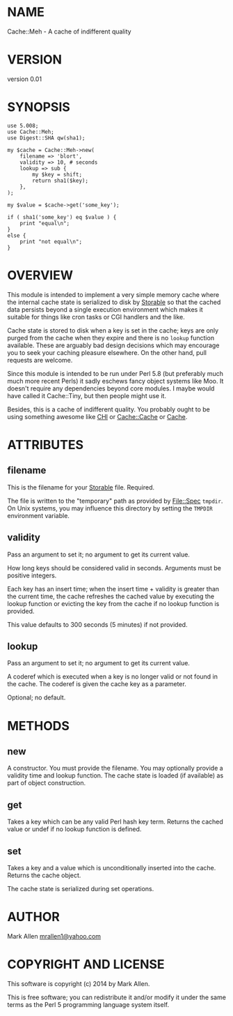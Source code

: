 # NAME

Cache::Meh - A cache of indifferent quality

# VERSION

version 0.01

# SYNOPSIS

    use 5.008;
    use Cache::Meh;
    use Digest::SHA qw(sha1);

    my $cache = Cache::Meh->new(
        filename => 'blort',
        validity => 10, # seconds
        lookup => sub { 
            my $key = shift;
            return sha1($key);
        },
    );

    my $value = $cache->get('some_key');

    if ( sha1('some_key') eq $value ) {
        print "equal\n";
    }
    else {
        print "not equal\n";
    }

# OVERVIEW

This module is intended to implement a very simple memory cache where the internal
cache state is serialized to disk by [Storable](http://search.cpan.org/perldoc?Storable) so that the cached data
persists beyond a single execution environment which makes it suitable for
things like cron tasks or CGI handlers and the like.

Cache state is stored to disk when a key is set in the cache; keys are only
purged from the cache when they expire and there is no `lookup` function
available.  These are arguably bad design decisions which may encourage you
to seek your caching pleasure elsewhere. On the other hand, pull requests
are welcome. 

Since this module is intended to be run under Perl 5.8 (but preferably much
much more recent Perls) it sadly eschews fancy object systems like Moo. It
doesn't require any dependencies beyond core modules.  I maybe would have
called it Cache::Tiny, but then people might use it.

Besides, this is a cache of indifferent quality. You probably ought to be
using something awesome like [CHI](http://search.cpan.org/perldoc?CHI) or [Cache::Cache](http://search.cpan.org/perldoc?Cache::Cache) or [Cache](http://search.cpan.org/perldoc?Cache).

# ATTRIBUTES

## filename

This is the filename for your [Storable](http://search.cpan.org/perldoc?Storable) file. Required.

The file is written to the "temporary" path as provided by [File::Spec](http://search.cpan.org/perldoc?File::Spec) 
`tmpdir`. On Unix systems, you may influence this directory by
setting the `TMPDIR` environment variable.

## validity

Pass an argument to set it; no argument to get its current value.

How long keys should be considered valid in seconds. Arguments must
be positive integers.

Each key has an insert time; when the insert time + validity is greater than
the current time, the cache refreshes the cached value by executing the lookup 
function or evicting the key from the cache if no lookup function is provided.

This value defaults to 300 seconds (5 minutes) if not provided.

## lookup

Pass an argument to set it; no argument to get its current value.

A coderef which is executed when a key is no longer valid or not
found in the cache. The coderef is given the cache key as a parameter.

Optional; no default.

# METHODS

## new

A constructor. You must provide the filename. You may optionally provide
a validity time and lookup function. The cache state is loaded (if available)
as part of object construction.

## get

Takes a key which can be any valid Perl hash key term. Returns the cached
value or undef if no lookup function is defined.

## set

Takes a key and a value which is unconditionally inserted into the cache. Returns the cache object.

The cache state is serialized during set operations.

# AUTHOR

Mark Allen <mrallen1@yahoo.com>

# COPYRIGHT AND LICENSE

This software is copyright (c) 2014 by Mark Allen.

This is free software; you can redistribute it and/or modify it under
the same terms as the Perl 5 programming language system itself.
